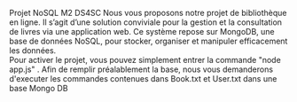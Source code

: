 Projet NoSQL M2 DS4SC
Nous vous proposons notre projet de bibliothèque en ligne. 
 Il s’agit d’une solution conviviale pour la gestion et la consultation de livres via une application web. Ce système repose sur MongoDB, une base de données NoSQL, pour stocker, organiser et manipuler efficacement les données.  
Pour activer le projet, vous pouvez simplement entrer la commande "node app.js" .
Afin de remplir préalablement la base, nous vous demanderons d'executer les commandes contenues dans Book.txt et User.txt dans une base Mongo DB
